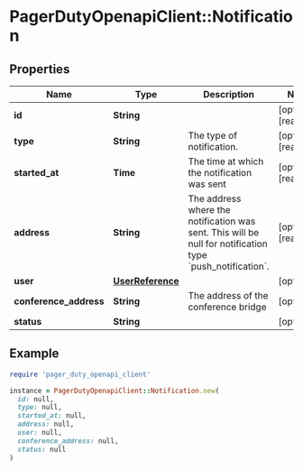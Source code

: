 # PagerDutyOpenapiClient::Notification

## Properties

| Name | Type | Description | Notes |
| ---- | ---- | ----------- | ----- |
| **id** | **String** |  | [optional][readonly] |
| **type** | **String** | The type of notification. | [optional][readonly] |
| **started_at** | **Time** | The time at which the notification was sent | [optional][readonly] |
| **address** | **String** | The address where the notification was sent. This will be null for notification type &#x60;push_notification&#x60;. | [optional][readonly] |
| **user** | [**UserReference**](UserReference.md) |  | [optional] |
| **conference_address** | **String** | The address of the conference bridge | [optional] |
| **status** | **String** |  | [optional] |

## Example

```ruby
require 'pager_duty_openapi_client'

instance = PagerDutyOpenapiClient::Notification.new(
  id: null,
  type: null,
  started_at: null,
  address: null,
  user: null,
  conference_address: null,
  status: null
)
```

